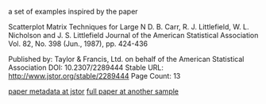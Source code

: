 a set of examples inspired by the paper 

Scatterplot Matrix Techniques for Large N
D. B. Carr, R. J. Littlefield, W. L. Nicholson and J. S. Littlefield
Journal of the American Statistical Association
Vol. 82, No. 398 (Jun., 1987), pp. 424-436

Published by: Taylor & Francis, Ltd. on behalf of the American Statistical Association
DOI: 10.2307/2289444
Stable URL: http://www.jstor.org/stable/2289444
Page Count: 13

[paper metadata at jstor](http://www.jstor.org/stable/2289444?seq=1#page_scan_tab_contents)
[full paper at another sample](http://anothersample.net/scatterplot-matrix-techniques-for-large-n)